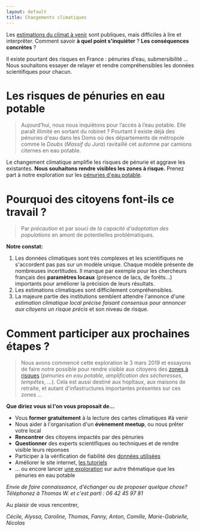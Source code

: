 ```yaml
---
layout: default
title: Changements climatiques
---
```


Les [estimations du climat à venir](../donnees) sont publiques, mais difficiles à lire et interprêter. Comment savoir **à quel point s'inquiéter** ? **Les conséquences concrètes** ?

 Il existe pourtant des risques en France : pénuries d’eau, submersibilité … 
 Nous souhaitons essayer de relayer et rendre compréhensibles les données scientifiques pour chacun.

# Les risques de pénuries en eau potable

>Aujourd’hui, nous nous inquiètons pour l’accès à l’eau potable. Elle paraît illimité en sortant du robinet ? Pourtant il existe déjà des pénuries d'eau dans les Doms où des départements de métropole comme le *Doubs* (*Massif du Jura*) ravitaillé cet automne par camions citernes en eau potable.

Le changement climatique amplifie les risques de pénurie et aggrave les existantes. **Nous souhaitons rendre visibles les zones à risque.**  Prenez part à notre exploration sur les [pénuries d'eau potable](../risques-penurie-eau).

# Pourquoi des citoyens font-ils ce travail ? 

> Par *précaution* et par souci de *la capacité d'adaptation des populations* en amont de potentielles problématiques.

**Notre constat:**
1. Les données climatiques sont très complexes et les scientifiques ne s'accordent pas pas sur un modèle unique. Chaque modèle présente de nombreuses incertitudes. Il manque par exemple pour les chercheurs français des **paramètres locaux** (présence de lacs, de forêts...) importants pour améliorer la précision de leurs résultats.
2. Les estimations climatiques sont difficilement compréhensibles. 
3. La majeure partie des institutions semblent attendre l'annonce d'une *estimation climatique local précise faisant consensus* pour *annoncer aux citoyens un risque précis* et son niveau de risque. 

# Comment participer aux prochaines étapes ?

>  Nous avons commencé cette exploration le 3 mars 2019 et essayons de faire notre possible pour rendre visible aux citoyens des [zones à risques](../methode) (*pénuries en eau potable*, *amplification des sécheresses*, *tempêtes*, ...). Cela est aussi destiné aux hopîtaux, aux maisons de retraite, et autant d'infastructures importantes présentes sur ces zones ...

**Que diriez vous si l'on vous proposait de...**

* Vous **former gratuitement** à la lecture des cartes climatiques #à venir
* Nous aider à l'organisation d'un **évènement meetup**, ou nous prêter votre local 
* **Rencontrer** des citoyens impactés par des pénuries
* **Questionner** des experts scientifiques ou techniques et de rendre visible leurs réponses
* Participer à la vérification de fiabilité des [données utilisées](../donnees)
* Améliorer le site internet, [les tutoriels](https://github.com/anticiper/anticiper.github.io)
* ... ou encore lancer [une exploration](../methode) sur autre thématique que les pénuries en eau potable

*Envie de faire connaissance, d'échanger ou de proposer quelque chose? Téléphonez à Thomas W. et c'est parti : 06 42 45 97 81*

Au plaisir de vous rencontrer,

*Cécile, Alyssa, Caroline, Thomas, Fanny, Anton, Camille, Marie-Gabrielle, Nicolas*
